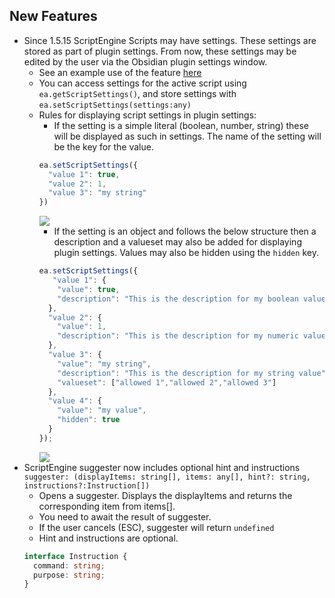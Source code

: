 ## New Features
- Since 1.5.15 ScriptEngine Scripts may have settings. These settings are stored as part of plugin settings. From now, these settings may be edited by the user via the Obsidian plugin settings window. 
  - See an example use of the feature [here](https://github.com/zsviczian/obsidian-excalidraw-plugin/blob/master/docs/ExcalidrawScriptsEngine.md#add-box-around-selected-elements)
  - You can access settings for the active script using `ea.getScriptSettings()`, and store settings with `ea.setScriptSettings(settings:any)`
  - Rules for displaying script settings in plugin settings:
    - If the setting is a simple literal (boolean, number, string) these will be displayed as such in settings. The name of the setting will be the key for the value. 
    ```javascript
    ea.setScriptSettings({ 
      "value 1": true, 
      "value 2": 1,
      "value 3": "my string"
    })
    ```
    ![](https://raw.githubusercontent.com/zsviczian/obsidian-excalidraw-plugin/master/images/SimpleSettings.jpg)
    - If the setting is an object and follows the below structure then a description and a valueset may also be added for displaying plugin settings. Values may also be hidden using the `hidden` key.
    ```javascript
    ea.setScriptSettings({
       "value 1": {
        "value": true,
        "description": "This is the description for my boolean value"
      },
      "value 2": {
        "value": 1,
        "description": "This is the description for my numeric value"
      },
      "value 3": {
        "value": "my string",
        "description": "This is the description for my string value",
        "valueset": ["allowed 1","allowed 2","allowed 3"]
      },
      "value 4": {
        "value": "my value",
        "hidden": true
      }        
    });
    ```
    ![](https://raw.githubusercontent.com/zsviczian/obsidian-excalidraw-plugin/master/images/ComplexSettings.jpg)
- ScriptEngine suggester now includes optional hint and instructions
  `suggester: (displayItems: string[], items: any[], hint?: string, instructions?:Instruction[])`
  - Opens a suggester. Displays the displayItems and returns the corresponding item from items[].
  - You need to await the result of suggester.
  - If the user cancels (ESC), suggester will return `undefined`
  - Hint and instructions are optional.
  ```typescript
  interface Instruction {
    command: string;
    purpose: string;
  }
  ```
